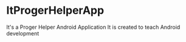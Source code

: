 # ItProgerHelperApp
It's a Proger Helper Android Application
It is created to teach Android development
